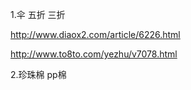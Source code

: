 1.伞 五折 三折

http://www.diaox2.com/article/6226.html

http://www.to8to.com/yezhu/v7078.html


2.珍珠棉 pp棉